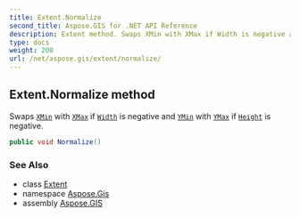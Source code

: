```yaml
---
title: Extent.Normalize
second_title: Aspose.GIS for .NET API Reference
description: Extent method. Swaps XMin with XMax if Width is negative and YMin with YMax if Height is negative
type: docs
weight: 200
url: /net/aspose.gis/extent/normalize/
---
```

## Extent.Normalize method

Swaps [`XMin`](../xmin/) with [`XMax`](../xmax/) if [`Width`](../width/) is negative and [`YMin`](../ymin/) with [`YMax`](../ymax/) if [`Height`](../height/) is negative.

```csharp
public void Normalize()
```

### See Also

* class [Extent](../)
* namespace [Aspose.Gis](../../extent/)
* assembly [Aspose.GIS](../../../)


